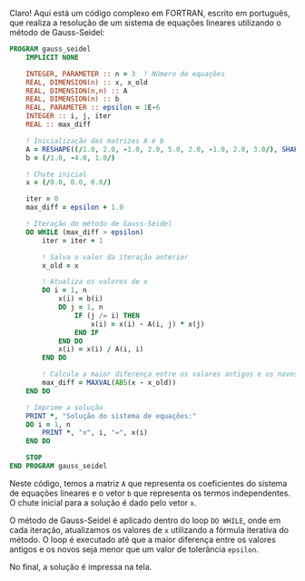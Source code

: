 Claro! Aqui está um código complexo em FORTRAN, escrito em português, que realiza a resolução de um sistema de equações lineares utilizando o método de Gauss-Seidel:

```fortran
PROGRAM gauss_seidel
    IMPLICIT NONE

    INTEGER, PARAMETER :: n = 3  ! Número de equações
    REAL, DIMENSION(n) :: x, x_old
    REAL, DIMENSION(n,n) :: A
    REAL, DIMENSION(n) :: b
    REAL, PARAMETER :: epsilon = 1E-6
    INTEGER :: i, j, iter
    REAL :: max_diff

    ! Inicialização das matrizes A e b
    A = RESHAPE((/1.0, 2.0, -1.0, 2.0, 5.0, 2.0, -1.0, 2.0, 3.0/), SHAPE(A))
    b = (/1.0, -4.0, 1.0/)

    ! Chute inicial
    x = (/0.0, 0.0, 0.0/)

    iter = 0
    max_diff = epsilon + 1.0

    ! Iteração do método de Gauss-Seidel
    DO WHILE (max_diff > epsilon)
        iter = iter + 1

        ! Salva o valor da iteração anterior
        x_old = x

        ! Atualiza os valores de x
        DO i = 1, n
            x(i) = b(i)
            DO j = 1, n
                IF (j /= i) THEN
                    x(i) = x(i) - A(i, j) * x(j)
                END IF
            END DO
            x(i) = x(i) / A(i, i)
        END DO

        ! Calcula a maior diferença entre os valores antigos e os novos
        max_diff = MAXVAL(ABS(x - x_old))
    END DO

    ! Imprime a solução
    PRINT *, "Solução do sistema de equações:"
    DO i = 1, n
        PRINT *, "x", i, "=", x(i)
    END DO

    STOP
END PROGRAM gauss_seidel
```

Neste código, temos a matriz `A` que representa os coeficientes do sistema de equações lineares e o vetor `b` que representa os termos independentes. O chute inicial para a solução é dado pelo vetor `x`.

O método de Gauss-Seidel é aplicado dentro do loop `DO WHILE`, onde em cada iteração, atualizamos os valores de `x` utilizando a fórmula iterativa do método. O loop é executado até que a maior diferença entre os valores antigos e os novos seja menor que um valor de tolerância `epsilon`.

No final, a solução é impressa na tela.